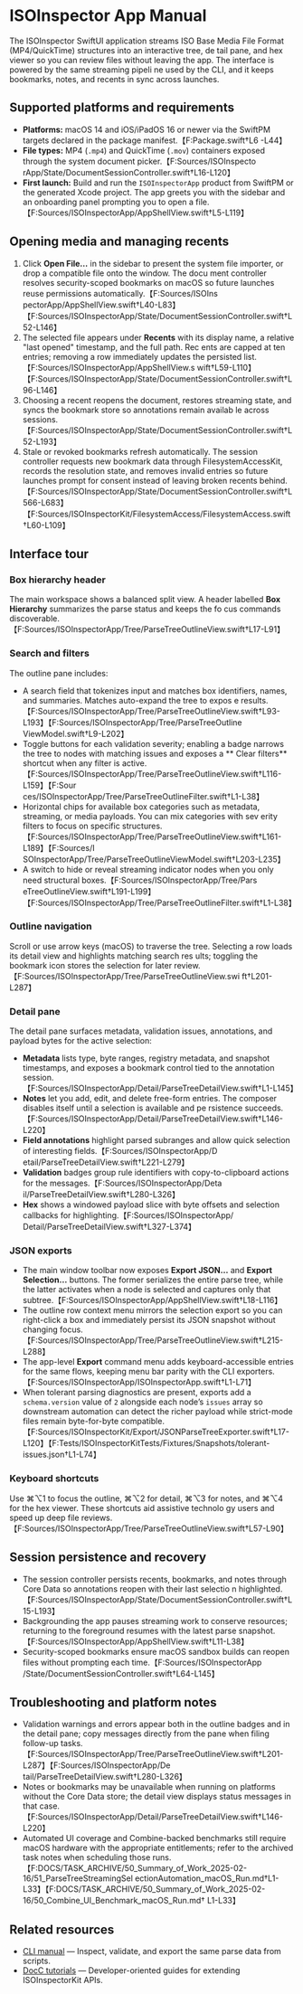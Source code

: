 # ISOInspector App Manual

The ISOInspector SwiftUI application streams ISO Base Media File Format (MP4/QuickTime) structures into an interactive tree, de
tail pane, and hex viewer so you can review files without leaving the app. The interface is powered by the same streaming pipeli
ne used by the CLI, and it keeps bookmarks, notes, and recents in sync across launches.

## Supported platforms and requirements

- **Platforms:** macOS 14 and iOS/iPadOS 16 or newer via the SwiftPM targets declared in the package manifest.【F:Package.swift†L6
-L44】
- **File types:** MP4 (`.mp4`) and QuickTime (`.mov`) containers exposed through the system document picker.【F:Sources/ISOInspecto
rApp/State/DocumentSessionController.swift†L16-L120】
- **First launch:** Build and run the `ISOInspectorApp` product from SwiftPM or the generated Xcode project. The app greets you
with the sidebar and an onboarding panel prompting you to open a file.【F:Sources/ISOInspectorApp/AppShellView.swift†L5-L119】

## Opening media and managing recents

1. Click **Open File…** in the sidebar to present the system file importer, or drop a compatible file onto the window. The docu
ment controller resolves security-scoped bookmarks on macOS so future launches reuse permissions automatically.【F:Sources/ISOIns
pectorApp/AppShellView.swift†L40-L83】【F:Sources/ISOInspectorApp/State/DocumentSessionController.swift†L52-L146】
2. The selected file appears under **Recents** with its display name, a relative "last opened" timestamp, and the full path. Rec
ents are capped at ten entries; removing a row immediately updates the persisted list.【F:Sources/ISOInspectorApp/AppShellView.s
wift†L59-L110】【F:Sources/ISOInspectorApp/State/DocumentSessionController.swift†L96-L146】
3. Choosing a recent reopens the document, restores streaming state, and syncs the bookmark store so annotations remain availab
le across sessions.【F:Sources/ISOInspectorApp/State/DocumentSessionController.swift†L52-L193】
4. Stale or revoked bookmarks refresh automatically. The session controller requests new bookmark data through FilesystemAccessKit, records the resolution state, and removes invalid entries so future launches prompt for consent instead of leaving broken recents behind.【F:Sources/ISOInspectorApp/State/DocumentSessionController.swift†L566-L683】【F:Sources/ISOInspectorKit/FilesystemAccess/FilesystemAccess.swift†L60-L109】

## Interface tour

### Box hierarchy header

The main workspace shows a balanced split view. A header labelled **Box Hierarchy** summarizes the parse status and keeps the fo
cus commands discoverable.【F:Sources/ISOInspectorApp/Tree/ParseTreeOutlineView.swift†L17-L91】

### Search and filters

The outline pane includes:

- A search field that tokenizes input and matches box identifiers, names, and summaries. Matches auto-expand the tree to expos
e results.【F:Sources/ISOInspectorApp/Tree/ParseTreeOutlineView.swift†L93-L193】【F:Sources/ISOInspectorApp/Tree/ParseTreeOutline
ViewModel.swift†L9-L202】
- Toggle buttons for each validation severity; enabling a badge narrows the tree to nodes with matching issues and exposes a **
Clear filters** shortcut when any filter is active.【F:Sources/ISOInspectorApp/Tree/ParseTreeOutlineView.swift†L116-L159】【F:Sour
ces/ISOInspectorApp/Tree/ParseTreeOutlineFilter.swift†L1-L38】
- Horizontal chips for available box categories such as metadata, streaming, or media payloads. You can mix categories with sev
erity filters to focus on specific structures.【F:Sources/ISOInspectorApp/Tree/ParseTreeOutlineView.swift†L161-L189】【F:Sources/I
SOInspectorApp/Tree/ParseTreeOutlineViewModel.swift†L203-L235】
- A switch to hide or reveal streaming indicator nodes when you only need structural boxes.【F:Sources/ISOInspectorApp/Tree/Pars
eTreeOutlineView.swift†L191-L199】【F:Sources/ISOInspectorApp/Tree/ParseTreeOutlineFilter.swift†L1-L38】

### Outline navigation

Scroll or use arrow keys (macOS) to traverse the tree. Selecting a row loads its detail view and highlights matching search res
ults; toggling the bookmark icon stores the selection for later review.【F:Sources/ISOInspectorApp/Tree/ParseTreeOutlineView.swi
ft†L201-L287】

### Detail pane

The detail pane surfaces metadata, validation issues, annotations, and payload bytes for the active selection:

- **Metadata** lists type, byte ranges, registry metadata, and snapshot timestamps, and exposes a bookmark control tied to the
annotation session.【F:Sources/ISOInspectorApp/Detail/ParseTreeDetailView.swift†L1-L145】
- **Notes** let you add, edit, and delete free-form entries. The composer disables itself until a selection is available and pe
rsistence succeeds.【F:Sources/ISOInspectorApp/Detail/ParseTreeDetailView.swift†L146-L220】
- **Field annotations** highlight parsed subranges and allow quick selection of interesting fields.【F:Sources/ISOInspectorApp/D
etail/ParseTreeDetailView.swift†L221-L279】
- **Validation** badges group rule identifiers with copy-to-clipboard actions for the messages.【F:Sources/ISOInspectorApp/Deta
il/ParseTreeDetailView.swift†L280-L326】
- **Hex** shows a windowed payload slice with byte offsets and selection callbacks for highlighting.【F:Sources/ISOInspectorApp/
Detail/ParseTreeDetailView.swift†L327-L374】

### JSON exports

- The main window toolbar now exposes **Export JSON…** and **Export Selection…** buttons. The former serializes the entire parse tree, while the latter activates when a node is selected and captures only that subtree.【F:Sources/ISOInspectorApp/AppShellView.swift†L18-L116】
- The outline row context menu mirrors the selection export so you can right-click a box and immediately persist its JSON snapshot without changing focus.【F:Sources/ISOInspectorApp/Tree/ParseTreeOutlineView.swift†L215-L288】
- The app-level **Export** command menu adds keyboard-accessible entries for the same flows, keeping menu bar parity with the CLI exporters.【F:Sources/ISOInspectorApp/ISOInspectorApp.swift†L1-L71】
- When tolerant parsing diagnostics are present, exports add a `schema.version` value of `2` alongside each node’s `issues` array so downstream automation can detect the richer payload while strict-mode files remain byte-for-byte compatible.【F:Sources/ISOInspectorKit/Export/JSONParseTreeExporter.swift†L17-L120】【F:Tests/ISOInspectorKitTests/Fixtures/Snapshots/tolerant-issues.json†L1-L74】

### Keyboard shortcuts

Use ⌘⌥1 to focus the outline, ⌘⌥2 for detail, ⌘⌥3 for notes, and ⌘⌥4 for the hex viewer. These shortcuts aid assistive technolo
gy users and speed up deep file reviews.【F:Sources/ISOInspectorApp/Tree/ParseTreeOutlineView.swift†L57-L90】

## Session persistence and recovery

- The session controller persists recents, bookmarks, and notes through Core Data so annotations reopen with their last selectio
n highlighted.【F:Sources/ISOInspectorApp/State/DocumentSessionController.swift†L15-L193】
- Backgrounding the app pauses streaming work to conserve resources; returning to the foreground resumes with the latest parse
snapshot.【F:Sources/ISOInspectorApp/AppShellView.swift†L11-L38】
- Security-scoped bookmarks ensure macOS sandbox builds can reopen files without prompting each time.【F:Sources/ISOInspectorApp
/State/DocumentSessionController.swift†L64-L145】

## Troubleshooting and platform notes

- Validation warnings and errors appear both in the outline badges and in the detail pane; copy messages directly from the pane
when filing follow-up tasks.【F:Sources/ISOInspectorApp/Tree/ParseTreeOutlineView.swift†L201-L287】【F:Sources/ISOInspectorApp/De
tail/ParseTreeDetailView.swift†L280-L326】
- Notes or bookmarks may be unavailable when running on platforms without the Core Data store; the detail view displays status
messages in that case.【F:Sources/ISOInspectorApp/Detail/ParseTreeDetailView.swift†L146-L220】
- Automated UI coverage and Combine-backed benchmarks still require macOS hardware with the appropriate entitlements; refer to
 the archived task notes when scheduling those runs.【F:DOCS/TASK_ARCHIVE/50_Summary_of_Work_2025-02-16/51_ParseTreeStreamingSel
ectionAutomation_macOS_Run.md†L1-L33】【F:DOCS/TASK_ARCHIVE/50_Summary_of_Work_2025-02-16/50_Combine_UI_Benchmark_macOS_Run.md†
L1-L33】

## Related resources

- [CLI manual](../Manuals/CLI.md) — Inspect, validate, and export the same parse data from scripts.
- [DocC tutorials](../Guides) — Developer-oriented guides for extending ISOInspectorKit APIs.
